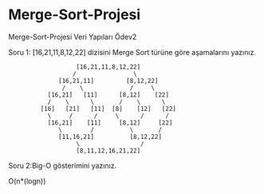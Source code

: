 # Merge-Sort-Projesi
Merge-Sort-Projesi Veri Yapıları Ödev2


Soru 1: [16,21,11,8,12,22] dizisini Merge Sort türüne göre aşamalarını yazınız.

                       [16,21,11,8,12,22]
                      /                \
                  [16,21,11]         [8,12,22]
                   /    \             /     \ 
               [16,21]   [11]      [8,12]    [22]
               /    \      \       /    \      \
             [16]   [21]   [11]  [8]    [12]   [22]
               \     /      /     \      /      /
               [16,21]    [11]     [8,12]     [22]
                  \        /          \       /  
                  [11,16,21]          [8,12,22]
                       \                 /
                       [8,11,12,16,21,22]
                       
                       
 Soru 2:Big-O gösterimini yazınız.
 
 O(n*(logn))
